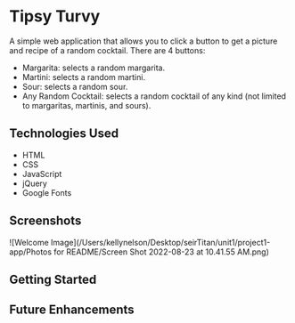 # Tipsy Turvy

A simple web application that allows you to click a button to get a picture and recipe of a random cocktail.  There are 4 buttons:
- Margarita: selects a random margarita. 
- Martini: selects a random martini.
- Sour: selects a random sour.
- Any Random Cocktail: selects a random cocktail of any kind (not limited to margaritas, martinis, and sours).

## Technologies Used
- HTML
- CSS
- JavaScript
- jQuery
- Google Fonts

## Screenshots
![Welcome Image](/Users/kellynelson/Desktop/seirTitan/unit1/project1-app/Photos for README/Screen Shot 2022-08-23 at 10.41.55 AM.png)

## Getting Started

## Future Enhancements
